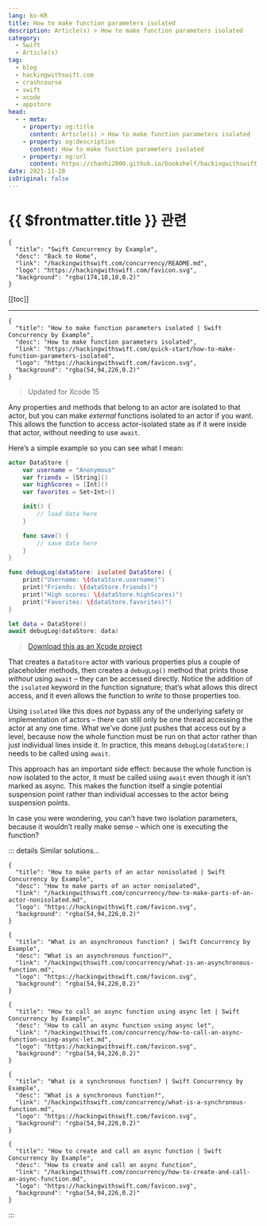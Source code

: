 ```yaml
---
lang: ko-KR
title: How to make function parameters isolated
description: Article(s) > How to make function parameters isolated
category:
  - Swift
  - Article(s)
tag: 
  - blog
  - hackingwithswift.com
  - crashcourse
  - swift
  - xcode
  - appstore
head:
  - - meta:
    - property: og:title
      content: Article(s) > How to make function parameters isolated
    - property: og:description
      content: How to make function parameters isolated
    - property: og:url
      content: https://chanhi2000.github.io/bookshelf/hackingwithswift.com/how-to-make-function-parameters-isolated.html
date: 2021-11-28
isOriginal: false
---
```


# {{ $frontmatter.title }} 관련

```component VPCard
{
  "title": "Swift Concurrency by Example",
  "desc": "Back to Home",
  "link": "/hackingwithswift.com/concurrency/README.md",
  "logo": "https://hackingwithswift.com/favicon.svg",
  "background": "rgba(174,10,10,0.2)"
}
```

[[toc]]

---

```component VPCard
{
  "title": "How to make function parameters isolated | Swift Concurrency by Example",
  "desc": "How to make function parameters isolated",
  "link": "https://hackingwithswift.com/quick-start/how-to-make-function-parameters-isolated", 
  "logo": "https://hackingwithswift.com/favicon.svg",
  "background": "rgba(54,94,226,0.2)"
}
```

> Updated for Xcode 15

Any properties and methods that belong to an actor are isolated to that actor, but you can make *external* functions isolated to an actor if you want. This allows the function to access actor-isolated state as if it were inside that actor, without needing to use `await`.

Here’s a simple example so you can see what I mean:

```swift
actor DataStore {
    var username = "Anonymous"
    var friends = [String]()
    var highScores = [Int]()
    var favorites = Set<Int>()

    init() {
        // load data here
    }

    func save() {
        // save data here
    }
}

func debugLog(dataStore: isolated DataStore) {
    print("Username: \(dataStore.username)")
    print("Friends: \(dataStore.friends)")
    print("High scores: \(dataStore.highScores)")
    print("Favorites: \(dataStore.favorites)")
}

let data = DataStore()
await debugLog(dataStore: data)
```

> [<FontIcon icon="fas fa-file-zipper"/>Download this as an Xcode project](https://hackingwithswift.com/files/projects/concurrency/how-to-make-function-parameters-isolated-1.zip)

That creates a `DataStore` actor with various properties plus a couple of placeholder methods, then creates a `debugLog()` method that prints those *without* using `await` – they can be accessed directly. Notice the addition of the `isolated` keyword in the function signature; that’s what allows this direct access, and it even allows the function to *write* to those properties too.

Using `isolated` like this does *not* bypass any of the underlying safety or implementation of actors – there can still only be one thread accessing the actor at any one time. What we’ve done just pushes that access out by a level, because now the whole function must be run on that actor rather than just individual lines inside it. In practice, this means `debugLog(dataStore:)` needs to be called using `await`.

This approach has an important side effect: because the whole function is now isolated to the actor, it must be called using `await` even though it isn’t marked as async. This makes the function itself a single potential suspension point rather than individual accesses to the actor being suspension points.

In case you were wondering, you can’t have two isolation parameters, because it wouldn’t really make sense – which one is executing the function?

::: details Similar solutions…

```component VPCard
{
  "title": "How to make parts of an actor nonisolated | Swift Concurrency by Example",
  "desc": "How to make parts of an actor nonisolated",
  "link": "/hackingwithswift.com/concurrency/how-to-make-parts-of-an-actor-nonisolated.md",
  "logo": "https://hackingwithswift.com/favicon.svg",
  "background": "rgba(54,94,226,0.2)"
}
```

```component VPCard
{
  "title": "What is an asynchronous function? | Swift Concurrency by Example",
  "desc": "What is an asynchronous function?",
  "link": "/hackingwithswift.com/concurrency/what-is-an-asynchronous-function.md",
  "logo": "https://hackingwithswift.com/favicon.svg",
  "background": "rgba(54,94,226,0.2)"
}
```

```component VPCard
{
  "title": "How to call an async function using async let | Swift Concurrency by Example",
  "desc": "How to call an async function using async let",
  "link": "/hackingwithswift.com/concurrency/how-to-call-an-async-function-using-async-let.md",
  "logo": "https://hackingwithswift.com/favicon.svg",
  "background": "rgba(54,94,226,0.2)"
}
```

```component VPCard
{
  "title": "What is a synchronous function? | Swift Concurrency by Example",
  "desc": "What is a synchronous function?",
  "link": "/hackingwithswift.com/concurrency/what-is-a-synchronous-function.md",
  "logo": "https://hackingwithswift.com/favicon.svg",
  "background": "rgba(54,94,226,0.2)"
}
```

```component VPCard
{
  "title": "How to create and call an async function | Swift Concurrency by Example",
  "desc": "How to create and call an async function",
  "link": "/hackingwithswift.com/concurrency/how-to-create-and-call-an-async-function.md",
  "logo": "https://hackingwithswift.com/favicon.svg",
  "background": "rgba(54,94,226,0.2)"
}
```

:::

